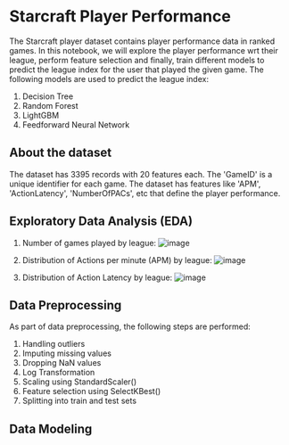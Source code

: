 # Starcraft Player Performance
The Starcraft player dataset contains player performance data in ranked games. In this notebook, we will explore the player performance wrt their league, perform feature selection and finally, train different models to predict the league index for the user that played the given game. The following models are used to predict the league index:
1. Decision Tree
2. Random Forest
3. LightGBM
4. Feedforward Neural Network

## About the dataset
The dataset has 3395 records with 20 features each. The 'GameID' is a unique identifier for each game. The dataset has features like 'APM', 'ActionLatency', 'NumberOfPACs', etc that define the player performance.

## Exploratory Data Analysis (EDA)
1. Number of games played by league:
![image](https://github.com/rivanachristie/starcraft_player_performance/assets/98617715/e81c94f2-f112-4e1c-b75c-f4970f76b403)

2. Distribution of Actions per minute (APM) by league:
![image](https://github.com/rivanachristie/starcraft_player_performance/assets/98617715/747938ab-7134-4b3b-823c-468b6ac161c7)

3. Distribution of Action Latency by league:
![image](https://github.com/rivanachristie/starcraft_player_performance/assets/98617715/90af8a1d-7801-4d74-99e0-a960410916fc)

## Data Preprocessing
As part of data preprocessing, the following steps are performed:
1. Handling outliers
2. Imputing missing values
3. Dropping NaN values
4. Log Transformation
5. Scaling using StandardScaler()
6. Feature selection using SelectKBest()
7. Splitting into train and test sets

## Data Modeling




